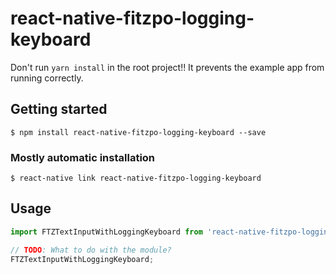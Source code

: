 # react-native-fitzpo-logging-keyboard

Don't run `yarn install` in the root project!! It prevents the example app from
running correctly.

## Getting started

`$ npm install react-native-fitzpo-logging-keyboard --save`

### Mostly automatic installation

`$ react-native link react-native-fitzpo-logging-keyboard`

## Usage
```javascript
import FTZTextInputWithLoggingKeyboard from 'react-native-fitzpo-logging-keyboard';

// TODO: What to do with the module?
FTZTextInputWithLoggingKeyboard;
```
